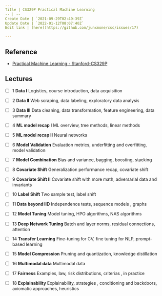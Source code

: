 ```yaml
---
Title | CS329P Practical Machine Learning
-- | --
Create Date | `2021-09-29T02:49:39Z`
Update Date | `2022-01-12T08:07:40Z`
Edit link | [here](https://github.com/junxnone/csc/issues/17)

---
```

## Reference
- [Practical Machine Learning - Stanford-CS329P](https://c.d2l.ai/stanford-cs329p/index.html)

## Lectures

- [ ] 1 **Data I** Logistics, course introduction, data acquisition
- [ ] 2 **Data II** Web scraping, data labeling, exploratory data analysis
- [ ] 3 **Data III** Data cleaning, data transformation, feature engineering, data summary
- [ ] 4 **ML model recap I** ML overview, tree methods, linear methods
- [ ] 5 **ML model recap II** Neural networks
- [ ] 6 **Model Validation** Evaluation metrics, underfitting and overfitting, model validation
- [ ] 7 **Model Combination** Bias and variance, bagging, boosting, stacking
- [ ] 8 **Covariate Shift** Generalization performance recap, covariate shift
- [ ] 9 **Covariate Shift II** Covariate shift with more math, adversarial data and invariants
- [ ] 10 **Label Shift** Two sample test, label shift
- [ ] 11 **Data beyond IID** Independence tests, sequence models , graphs
- [ ] 12 **Model Tuning** Model tuning, HPO algorithms, NAS algorithms
- [ ] 13 **Deep Network Tuning** Batch and layer norms, residual connections, attention
- [ ] 14 **Transfer Learning** Fine-tuning for CV, fine tuning for NLP, prompt-based learning
- [ ] 15 **Model Compression** Pruning and quantization, knowledge distillation
- [ ] 16 **Multimodal data** Multimodal data
- [ ] 17 **Fairness** Examples, law, risk distributions, criterias , in practice
- [ ] 18 **Explainability** Explainability, strategies , conditioning and backdoors, axiomatic approaches, heuristics




